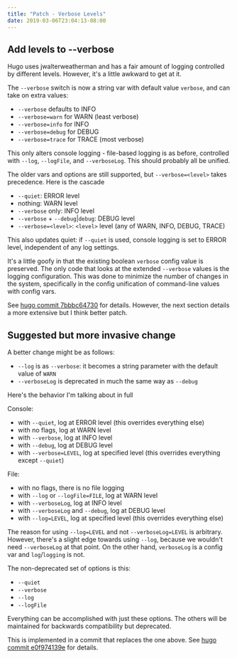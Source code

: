 ```yaml
---
title: "Patch - Verbose Levels"
date: 2019-03-06T23:04:13-08:00
---
```


## Add levels to --verbose

Hugo uses jwalterweatherman and has a fair amount of logging controlled by different
levels. However, it's a little awkward to get at it.

The `--verbose` switch is now a string var with default value `verbose`, and can
take on extra values:

- `--verbose` defaults to INFO
- `--verbose=warn` for WARN (least verbose)
- `--verbose=info` for INFO
- `--verbose=debug` for DEBUG
- `--verbose=trace` for TRACE (most verbose)

This only alters console logging - file-based logging is as before, controlled with
`--log`, `--logFile`, and `--verboseLog`. This should probably all be unified.

The older vars and options are still supported, but `--verbose=<level>` takes precedence. Here
is the cascade

- `--quiet`: ERROR level
- nothing: WARN level
- `--verbose` only: INFO level
- `--verbose` + `--debug`|`debug`: DEBUG level
- `--verbose=<level>`: `<level>` level (any of WARN, INFO, DEBUG, TRACE)

This also updates quiet: if `--quiet` is used, console logging is set to ERROR level, independent
of any log settings.

It's a little goofy in that the existing boolean `verbose` config value is preserved. The only
code that looks at the extended `--verbose` values is the logging configuration. This was done
to minimize the number of changes in the system, specifically in the config unification of
command-line values with config vars.

See [hugo commit 7bbbc64730][] for details. However, the next section details a more
extensive but I think better patch.

[hugo commit 7bbbc64730]: https://github.com/neurocline/hugo/commit/7bbbc647300b60cd24abed71f6383c163eb09e54

## Suggested but more invasive change

A better change might be as follows:

- `--log` is as `--verbose`: it becomes a string parameter with the default value of `WARN`
- `--verboseLog` is deprecated in much the same way as `--debug`

Here's the behavior I'm talking about in full

Console:

- with `--quiet`, log at ERROR level (this overrides everything else)
- with no flags, log at WARN level
- with `--verbose`, log at INFO level
- with `--debug`, log at DEBUG level
- with `--verbose=LEVEL`, log at specified level (this overrides everything except `--quiet`)

File:

- with no flags, there is no file logging
- with `--log` or `--logFile=FILE`, log at WARN level
- with `--verboseLog`, log at INFO level
- with `--verboseLog` and `--debug`, log at DEBUG level
- with `--log=LEVEL`, log at specified level (this overrides everything else)

The reason for using `--log=LEVEL` and not `--verboseLog=LEVEL` is arbitrary. However,
there's a slight edge towards using `--log`, because we wouldn't need `--verboseLog`
at that point. On the other hand, `verboseLog` is a config var and `log`/`logging` is not.

The non-deprecated set of options is this:

- `--quiet`
- `--verbose`
- `--log`
- `--logFile`

Everything can be accomplished with just these options. The others will be maintained for backwards
compatibility but deprecated.

This is implemented in a commit that replaces the one above. See
[hugo commit e0f974139e][] for details.

[hugo commit e0f974139e]: https://github.com/neurocline/hugo/commit/e0f974139e4d01b00e60ff76547fbf24016b4d6e
